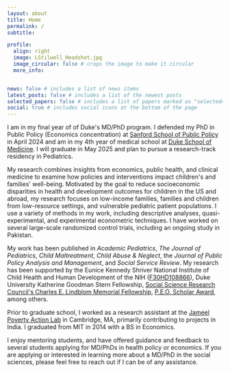 ```yaml
---
layout: about
title: Home
permalink: /
subtitle: 

profile:
  align: right
  image: LStilwell_Headshot.jpg
  image_circular: false # crops the image to make it circular
  more_info: 


news: false # includes a list of news items
latest_posts: false # includes a list of the newest posts
selected_papers: false # includes a list of papers marked as "selected={true}"
social: true # includes social icons at the bottom of the page
---
```


I am in my final year of of Duke's MD/PhD program. I defended my PhD in Public Policy (Economics concentration) at [Sanford School of Public Policy](https://sanford.duke.edu/) in April 2024 and am in my 4th year of medical school at [Duke School of Medicine](https://medschool.duke.edu/education/health-professions-education-programs/medical-scientist-training-program-mdphd). I will graduate in May 2025 and plan to pursue a research-track residency in Pediatrics. 

My research combines insights from economics, public health, and clinical medicine to examine how policies and interventions impact children's and families' well-being. Motivated by the goal to reduce socioeconomic disparities in health and development outcomes for children in the US and abroad, my research focuses on low-income families, families and children from low-resource settings, and vulnerable pediatric patient populations. I use a variety of methods in my work, including descriptive analyses, quasi-experimental, and experimental econometric techniques. I have worked on several large-scale randomized control trials, including an ongoing study in Pakistan.  

My work has been published in *Academic Pediatrics*, *The Journal of Pediatrics*, *Child Maltreatment*, *Child Abuse & Neglect*, the *Journal of Public Policy Analysis and Management*, and *Social Service Review*. My research has been supported by the Eunice Kennedy Shriver National Institute of Child Health and Human
Development of the NIH ([F30HD108866](https://reporter.nih.gov/search/Pn6pRkq-AkKaxBqAYDvdZA/project-details/10678527)),  Duke University Katherine Goodman Stern Fellowship, [Social Science Research Council's Charles E. Lindblom Memorial Fellowship](https://www.ssrc.org/news/2022/04/28/laura-stilwell-of-duke-university-awarded-2022-charles-e-lindblom-memorial-fellowship/), [P.E.O. Scholar Award](https://www.peointernational.org/peo-scholar-awards), among others. 

Prior to graduate school, I worked as a research assistant at the [Jameel Poverty Action Lab](https://www.povertyactionlab.org/) in Cambridge, MA, primarily contributing to projects in India. I graduated from MIT in 2014 with a BS in Economics. 

I enjoy mentoring students, and have offered guidance and feedback to several students applying for MD/PhDs in health policy or economics. If you are applying or interested in learning more about a MD/PhD in the social sciences, please feel free to reach out if I can be of any assistance. 



